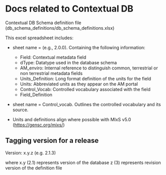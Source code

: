 # Docs related to Contextual DB
Contextual DB Schema definition file (db_schema_definitions/db_schema_definitions.xlsx)

This excel spreadsheet includes:
- sheet name = <version number> (e.g., 2.0.0). Containing the following information:
    - Field: Contextual metadata field
    - dType: Datatype used in the database schema
    - AM_enviro: Internal reference to distinguish common, terrestrial or non terrestrial metadata fields
    - Units_Definition: Long format definition of the units for the field
    - Units: Abbreviated units as they appear on the AM portal
    - Control_Vocab: Controlled vocabulary associated with the field
    - Field_Definition


- sheet name = Control_vocab. Outlines the controlled vocabulary and its source.

- Units and definitions align where possible with MIxS v5.0 (https://gensc.org/mixs/)

## Tagging version for a release

Version: x.y.z (e.g. 2.1.3)

where 
x.y (2.1) represents version of the database 
z (3) represents revision version of the definition file
